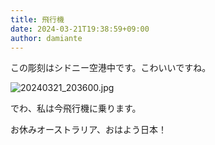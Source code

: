 ```yaml
---
title: 飛行機
date: 2024-03-21T19:38:59+09:00
author: damiante
---
```

この彫刻はシドニー空港中です。こわいいですね。

![20240321_203600.jpg](https://github.com/devhou-se/www-jp/assets/12438044/a93f673d-0fcc-4adc-963e-64c6d382383b)



でわ、私は今飛行機に乗ります。

お休みオーストラリア、おはよう日本！
